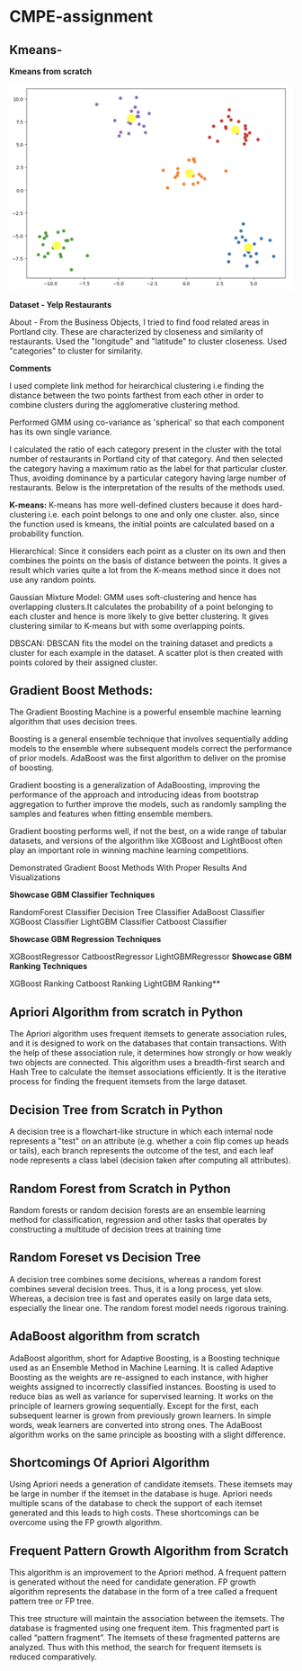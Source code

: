 # CMPE-assignment

## Kmeans- 

**Kmeans from scratch**

![](b.png)

**Dataset - Yelp Restaurants**

About - From the Business Objects, I tried to find food related areas in Portland city. These are characterized by closeness and similarity of restaurants. Used the "longitude" and "latitude" to cluster closeness. Used "categories" to cluster for similarity.

**Comments**

I used complete link method for heirarchical clustering i.e finding the distance between the two points farthest from each other in order to combine clusters during the agglomerative clustering method.

Performed GMM using co-variance as 'spherical' so that each component has its own single variance.

I calculated the ratio of each category present in the cluster with the total number of restaurants in Portland city of that category. And then selected the category having a maximum ratio as the label for that particular cluster. Thus, avoiding dominance by a particular category having large number of restaurants. Below is the interpretation of the results of the methods used.

**K-means:** K-means has more well-defined clusters because it does hard-clustering i.e. each point belongs to one and only one cluster. also, since the function used is kmeans, the initial points are calculated based on a probability function.

Hierarchical: Since it considers each point as a cluster on its own and then combines the points on the basis of distance between the points. It gives a result which varies quite a lot from the K-means method since it does not use any random points.

Gaussian Mixture Model: GMM uses soft-clustering and hence has overlapping clusters.It calculates the probability of a point belonging to each cluster and hence is more likely to give better clustering. It gives clustering similar to K-means but with some overlapping points.

DBSCAN: DBSCAN fits the model on the training dataset and predicts a cluster for each example in the dataset. A scatter plot is then created with points colored by their assigned cluster.

## Gradient Boost Methods:

The Gradient Boosting Machine is a powerful ensemble machine learning algorithm that uses decision trees.

Boosting is a general ensemble technique that involves sequentially adding models to the ensemble where subsequent models correct the performance of prior models. AdaBoost was the first algorithm to deliver on the promise of boosting.

Gradient boosting is a generalization of AdaBoosting, improving the performance of the approach and introducing ideas from bootstrap aggregation to further improve the models, such as randomly sampling the samples and features when fitting ensemble members.

Gradient boosting performs well, if not the best, on a wide range of tabular datasets, and versions of the algorithm like XGBoost and LightBoost often play an important role in winning machine learning competitions.

Demonstrated Gradient Boost Methods With Proper Results And Visualizations

**Showcase GBM Classifier Techniques**

RandomForest Classifier
Decision Tree Classifier
AdaBoost Classifier
XGBoost Classifier
LightGBM Classifier
Catboost Classifier

**Showcase GBM Regression Techniques**

XGBoostRegressor
CatboostRegressor
LightGBMRegressor
**Showcase GBM Ranking Techniques**

XGBoost Ranking
Catboost Ranking
LightGBM Ranking**

## Apriori Algorithm from scratch in Python

The Apriori algorithm uses frequent itemsets to generate association rules, and it is designed to work on the databases that contain transactions. With the help of these association rule, it determines how strongly or how weakly two objects are connected. This algorithm uses a breadth-first search and Hash Tree to calculate the itemset associations efficiently. It is the iterative process for finding the frequent itemsets from the large dataset.


## Decision Tree from Scratch in Python

A decision tree is a flowchart-like structure in which each internal node represents a "test" on an attribute (e.g. whether a coin flip comes up heads or tails), each branch represents the outcome of the test, and each leaf node represents a class label (decision taken after computing all attributes).

## Random Forest from Scratch in Python

Random forests or random decision forests are an ensemble learning method for classification, regression and other tasks that operates by constructing a multitude of decision trees at training time

## Random Foreset vs Decision Tree

A decision tree combines some decisions, whereas a random forest combines several decision trees. Thus, it is a long process, yet slow. Whereas, a decision tree is fast and operates easily on large data sets, especially the linear one. The random forest model needs rigorous training.

## AdaBoost algorithm from scratch

AdaBoost algorithm, short for Adaptive Boosting, is a Boosting technique used as an Ensemble Method in Machine Learning. It is called Adaptive Boosting as the weights are re-assigned to each instance, with higher weights assigned to incorrectly classified instances. Boosting is used to reduce bias as well as variance for supervised learning. It works on the principle of learners growing sequentially. Except for the first, each subsequent learner is grown from previously grown learners. In simple words, weak learners are converted into strong ones. The AdaBoost algorithm works on the same principle as boosting with a slight difference.

## Shortcomings Of Apriori Algorithm

Using Apriori needs a generation of candidate itemsets. These itemsets may be large in number if the itemset in the database is huge.
Apriori needs multiple scans of the database to check the support of each itemset generated and this leads to high costs.
These shortcomings can be overcome using the FP growth algorithm.

## Frequent Pattern Growth Algorithm from Scratch

This algorithm is an improvement to the Apriori method. A frequent pattern is generated without the need for candidate generation. FP growth algorithm represents the database in the form of a tree called a frequent pattern tree or FP tree.

This tree structure will maintain the association between the itemsets. The database is fragmented using one frequent item. This fragmented part is called “pattern fragment”. The itemsets of these fragmented patterns are analyzed. Thus with this method, the search for frequent itemsets is reduced comparatively.
